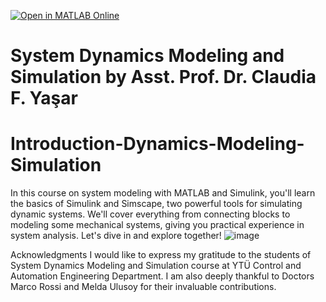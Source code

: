 [![Open in MATLAB Online](https://www.mathworks.com/images/responsive/global/open-in-matlab-online.svg)](https://matlab.mathworks.com/open/github/v1?repo=ClaudiaYasar/IntelligentControl&file=https://github.com/ClaudiaYasar/IntelligentControl/tree/main&line=1)

# System Dynamics Modeling and Simulation by Asst. Prof. Dr. Claudia F. Yaşar

# Introduction-Dynamics-Modeling-Simulation
In this course on system modeling with MATLAB and Simulink, you'll learn the basics of Simulink and Simscape, two powerful tools for simulating dynamic systems. We'll cover everything from connecting blocks to modeling some mechanical systems, giving you practical experience in system analysis. Let's dive in and explore together!
![image](https://github.com/ClaudiaYasar/Introduction-Dynamics-Modeling-Simulation/assets/132692602/71f844ee-84fd-4d67-8ad6-af68482d17a9)

Acknowledgments
I would like to express my gratitude to the students of System Dynamics Modeling and Simulation course at YTÜ Control and Automation Engineering Department. I am also deeply thankful to Doctors Marco Rossi and Melda Ulusoy for their invaluable contributions.
